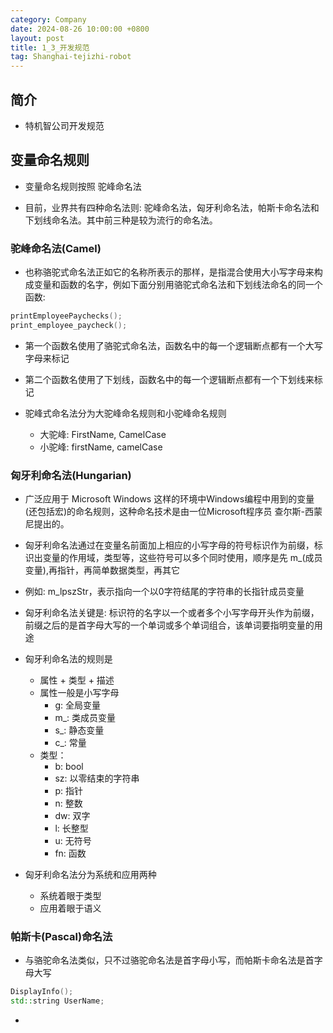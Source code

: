 ```yaml
---
category: Company
date: 2024-08-26 10:00:00 +0800
layout: post
title: 1_3_开发规范
tag: Shanghai-tejizhi-robot
---
```

## 简介

+ 特机智公司开发规范

## 变量命名规则

+ 变量命名规则按照 驼峰命名法

+ 目前，业界共有四种命名法则: 驼峰命名法，匈牙利命名法，帕斯卡命名法和下划线命名法。其中前三种是较为流行的命名法。

### 驼峰命名法(Camel)

+ 也称骆驼式命名法正如它的名称所表示的那样，是指混合使用大小写字母来构成变量和函数的名字，例如下面分别用骆驼式命名法和下划线法命名的同一个函数:
```cpp
printEmployeePaychecks();
print_employee_paycheck();
```
+ 第一个函数名使用了骆驼式命名法，函数名中的每一个逻辑断点都有一个大写字母来标记
+ 第二个函数名使用了下划线，函数名中的每一个逻辑断点都有一个下划线来标记

+ 驼峰式命名法分为大驼峰命名规则和小驼峰命名规则
  + 大驼峰: FirstName, CamelCase
  + 小驼峰: firstName, camelCase

### 匈牙利命名法(Hungarian)

+ 广泛应用于 Microsoft Windows 这样的环境中Windows编程中用到的变量(还包括宏)的命名规则，这种命名技术是由一位Microsoft程序员 查尔斯-西蒙尼提出的。
+ 匈牙利命名法通过在变量名前面加上相应的小写字母的符号标识作为前缀，标识出变量的作用域，类型等，这些符号可以多个同时使用，顺序是先 m_(成员变量),再指针，再简单数据类型，再其它
+ 例如: m_lpszStr，表示指向一个以0字符结尾的字符串的长指针成员变量
  
+ 匈牙利命名法关键是: 标识符的名字以一个或者多个小写字母开头作为前缀，前缀之后的是首字母大写的一个单词或多个单词组合，该单词要指明变量的用途
+ 匈牙利命名法的规则是
  + 属性 + 类型 + 描述
  + 属性一般是小写字母
    + g: 全局变量
    + m_: 类成员变量
    + s_: 静态变量
    + c_: 常量
  + 类型：
    + b: bool
    + sz: 以零结束的字符串
    + p: 指针
    + n: 整数
    + dw: 双字
    + l: 长整型
    + u: 无符号
    + fn: 函数

+ 匈牙利命名法分为系统和应用两种
  + 系统着眼于类型
  + 应用着眼于语义

### 帕斯卡(Pascal)命名法

+ 与骆驼命名法类似，只不过骆驼命名法是首字母小写，而帕斯卡命名法是首字母大写
```cpp
DisplayInfo();
std::string UserName;
```
+ 